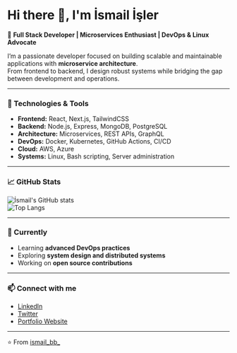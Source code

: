 # Hi there 👋, I'm İsmail İşler

🚀 **Full Stack Developer | Microservices Enthusiast | DevOps & Linux Advocate**

I’m a passionate developer focused on building scalable and maintainable applications with **microservice architecture**.  
From frontend to backend, I design robust systems while bridging the gap between development and operations.  

---

### 🔧 Technologies & Tools
- **Frontend:** React, Next.js, TailwindCSS  
- **Backend:** Node.js, Express, MongoDB, PostgreSQL  
- **Architecture:** Microservices, REST APIs, GraphQL  
- **DevOps:** Docker, Kubernetes, GitHub Actions, CI/CD  
- **Cloud:** AWS, Azure  
- **Systems:** Linux, Bash scripting, Server administration  

---

### 📈 GitHub Stats
![İsmail's GitHub stats](https://github-readme-stats.vercel.app/api?username=ismail_bb_&show_icons=true&theme=radical)  
![Top Langs](https://github-readme-stats.vercel.app/api/top-langs/?username=ismail_bb_&layout=compact&theme=radical)

---

### 🌱 Currently
- Learning **advanced DevOps practices**  
- Exploring **system design and distributed systems**  
- Working on **open source contributions**  

---

### 📫 Connect with me
- [LinkedIn](https://linkedin.com/in/yourprofile)  
- [Twitter](https://twitter.com/yourhandle)  
- [Portfolio Website](https://yourwebsite.com)  

---
⭐️ From [ismail_bb_](https://github.com/ismail_bb_)
